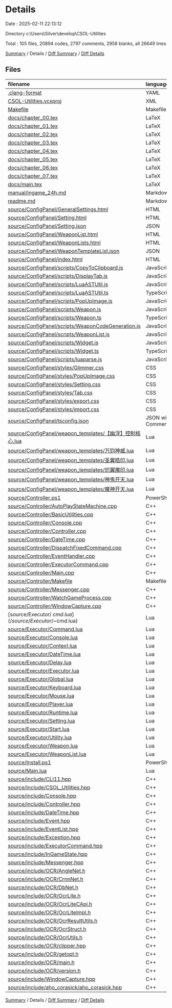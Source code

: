 # Details

Date : 2025-02-11 22:13:12

Directory c:\\Users\\Silver\\develop\\CSOL-Utilities

Total : 105 files,  20894 codes, 2797 comments, 2958 blanks, all 26649 lines

[Summary](results.md) / Details / [Diff Summary](diff.md) / [Diff Details](diff-details.md)

## Files
| filename | language | code | comment | blank | total |
| :--- | :--- | ---: | ---: | ---: | ---: |
| [.clang-format](/.clang-format) | YAML | 50 | 0 | 1 | 51 |
| [CSOL-Utilities.vcxproj](/CSOL-Utilities.vcxproj) | XML | 367 | 0 | 0 | 367 |
| [Makefile](/Makefile) | Makefile | 53 | 3 | 6 | 62 |
| [docs/chapter\_00.tex](/docs/chapter_00.tex) | LaTeX | 245 | 0 | 76 | 321 |
| [docs/chapter\_01.tex](/docs/chapter_01.tex) | LaTeX | 9 | 0 | 3 | 12 |
| [docs/chapter\_02.tex](/docs/chapter_02.tex) | LaTeX | 345 | 0 | 90 | 435 |
| [docs/chapter\_03.tex](/docs/chapter_03.tex) | LaTeX | 32 | 0 | 8 | 40 |
| [docs/chapter\_04.tex](/docs/chapter_04.tex) | LaTeX | 33 | 0 | 9 | 42 |
| [docs/chapter\_05.tex](/docs/chapter_05.tex) | LaTeX | 33 | 127 | 56 | 216 |
| [docs/chapter\_06.tex](/docs/chapter_06.tex) | LaTeX | 199 | 0 | 48 | 247 |
| [docs/chapter\_07.tex](/docs/chapter_07.tex) | LaTeX | 127 | 0 | 18 | 145 |
| [docs/main.tex](/docs/main.tex) | LaTeX | 39 | 0 | 2 | 41 |
| [manual/ingame\_24h.md](/manual/ingame_24h.md) | Markdown | 2 | 0 | 1 | 3 |
| [readme.md](/readme.md) | Markdown | 47 | 0 | 35 | 82 |
| [source/ConfigPanel/GeneralSettings.html](/source/ConfigPanel/GeneralSettings.html) | HTML | 256 | 1 | 7 | 264 |
| [source/ConfigPanel/Setting.html](/source/ConfigPanel/Setting.html) | HTML | 66 | 0 | 2 | 68 |
| [source/ConfigPanel/Setting.json](/source/ConfigPanel/Setting.json) | JSON | 553 | 0 | 0 | 553 |
| [source/ConfigPanel/WeaponList.html](/source/ConfigPanel/WeaponList.html) | HTML | 291 | 0 | 37 | 328 |
| [source/ConfigPanel/WeaponLists.html](/source/ConfigPanel/WeaponLists.html) | HTML | 121 | 0 | 10 | 131 |
| [source/ConfigPanel/WeaponTemplateList.json](/source/ConfigPanel/WeaponTemplateList.json) | JSON | 34 | 0 | 0 | 34 |
| [source/ConfigPanel/index.html](/source/ConfigPanel/index.html) | HTML | 24 | 0 | 1 | 25 |
| [source/ConfigPanel/scripts/CopyToClipboard.js](/source/ConfigPanel/scripts/CopyToClipboard.js) | JavaScript | 12 | 0 | 0 | 12 |
| [source/ConfigPanel/scripts/DisplayTab.js](/source/ConfigPanel/scripts/DisplayTab.js) | JavaScript | 17 | 0 | 1 | 18 |
| [source/ConfigPanel/scripts/LuaASTUtil.js](/source/ConfigPanel/scripts/LuaASTUtil.js) | JavaScript | 386 | 1 | 1 | 388 |
| [source/ConfigPanel/scripts/LuaASTUtil.ts](/source/ConfigPanel/scripts/LuaASTUtil.ts) | TypeScript | 384 | 1 | 32 | 417 |
| [source/ConfigPanel/scripts/PopUpImage.js](/source/ConfigPanel/scripts/PopUpImage.js) | JavaScript | 13 | 0 | 1 | 14 |
| [source/ConfigPanel/scripts/Weapon.js](/source/ConfigPanel/scripts/Weapon.js) | JavaScript | 625 | 16 | 1 | 642 |
| [source/ConfigPanel/scripts/Weapon.ts](/source/ConfigPanel/scripts/Weapon.ts) | TypeScript | 606 | 16 | 13 | 635 |
| [source/ConfigPanel/scripts/WeaponCodeGeneration.js](/source/ConfigPanel/scripts/WeaponCodeGeneration.js) | JavaScript | 221 | 0 | 8 | 229 |
| [source/ConfigPanel/scripts/WeaponList.js](/source/ConfigPanel/scripts/WeaponList.js) | JavaScript | 0 | 0 | 1 | 1 |
| [source/ConfigPanel/scripts/Widget.js](/source/ConfigPanel/scripts/Widget.js) | JavaScript | 418 | 28 | 1 | 447 |
| [source/ConfigPanel/scripts/Widget.ts](/source/ConfigPanel/scripts/Widget.ts) | TypeScript | 470 | 28 | 18 | 516 |
| [source/ConfigPanel/scripts/luaparse.js](/source/ConfigPanel/scripts/luaparse.js) | JavaScript | 1,901 | 442 | 406 | 2,749 |
| [source/ConfigPanel/styles/Glimmer.css](/source/ConfigPanel/styles/Glimmer.css) | CSS | 9 | 0 | 1 | 10 |
| [source/ConfigPanel/styles/PopUpImage.css](/source/ConfigPanel/styles/PopUpImage.css) | CSS | 11 | 0 | 1 | 12 |
| [source/ConfigPanel/styles/Setting.css](/source/ConfigPanel/styles/Setting.css) | CSS | 6 | 0 | 0 | 6 |
| [source/ConfigPanel/styles/Tab.css](/source/ConfigPanel/styles/Tab.css) | CSS | 26 | 0 | 1 | 27 |
| [source/ConfigPanel/styles/export.css](/source/ConfigPanel/styles/export.css) | CSS | 16 | 0 | 1 | 17 |
| [source/ConfigPanel/styles/import.css](/source/ConfigPanel/styles/import.css) | CSS | 16 | 0 | 1 | 17 |
| [source/ConfigPanel/tsconfig.json](/source/ConfigPanel/tsconfig.json) | JSON with Comments | 11 | 0 | 0 | 11 |
| [source/ConfigPanel/weapon\_templates/【幽浮】控制核心.lua](/source/ConfigPanel/weapon_templates/%E3%80%90%E5%B9%BD%E6%B5%AE%E3%80%91%E6%8E%A7%E5%88%B6%E6%A0%B8%E5%BF%83.lua) | Lua | 18 | 2 | 0 | 20 |
| [source/ConfigPanel/weapon\_templates/万钧神威.lua](/source/ConfigPanel/weapon_templates/%E4%B8%87%E9%92%A7%E7%A5%9E%E5%A8%81.lua) | Lua | 38 | 3 | 0 | 41 |
| [source/ConfigPanel/weapon\_templates/圣翼皓印.lua](/source/ConfigPanel/weapon_templates/%E5%9C%A3%E7%BF%BC%E7%9A%93%E5%8D%B0.lua) | Lua | 30 | 5 | 0 | 35 |
| [source/ConfigPanel/weapon\_templates/炽翼魔印.lua](/source/ConfigPanel/weapon_templates/%E7%82%BD%E7%BF%BC%E9%AD%94%E5%8D%B0.lua) | Lua | 30 | 5 | 0 | 35 |
| [source/ConfigPanel/weapon\_templates/神鬼开天.lua](/source/ConfigPanel/weapon_templates/%E7%A5%9E%E9%AC%BC%E5%BC%80%E5%A4%A9.lua) | Lua | 29 | 3 | 0 | 32 |
| [source/ConfigPanel/weapon\_templates/魔神开天.lua](/source/ConfigPanel/weapon_templates/%E9%AD%94%E7%A5%9E%E5%BC%80%E5%A4%A9.lua) | Lua | 29 | 3 | 0 | 32 |
| [source/Controller.ps1](/source/Controller.ps1) | PowerShell | 22 | 3 | 5 | 30 |
| [source/Controller/AutoPlayStateMachine.cpp](/source/Controller/AutoPlayStateMachine.cpp) | C++ | 392 | 39 | 7 | 438 |
| [source/Controller/BasicUtilities.cpp](/source/Controller/BasicUtilities.cpp) | C++ | 81 | 9 | 7 | 97 |
| [source/Controller/Console.cpp](/source/Controller/Console.cpp) | C++ | 92 | 4 | 6 | 102 |
| [source/Controller/Controller.cpp](/source/Controller/Controller.cpp) | C++ | 102 | 5 | 9 | 116 |
| [source/Controller/DateTime.cpp](/source/Controller/DateTime.cpp) | C++ | 97 | 28 | 6 | 131 |
| [source/Controller/DispatchFixedCommand.cpp](/source/Controller/DispatchFixedCommand.cpp) | C++ | 27 | 0 | 3 | 30 |
| [source/Controller/EventHandler.cpp](/source/Controller/EventHandler.cpp) | C++ | 160 | 2 | 3 | 165 |
| [source/Controller/ExecutorCommand.cpp](/source/Controller/ExecutorCommand.cpp) | C++ | 20 | 0 | 3 | 23 |
| [source/Controller/Main.cpp](/source/Controller/Main.cpp) | C++ | 92 | 0 | 5 | 97 |
| [source/Controller/Makefile](/source/Controller/Makefile) | Makefile | 11 | 0 | 0 | 11 |
| [source/Controller/Messenger.cpp](/source/Controller/Messenger.cpp) | C++ | 73 | 0 | 4 | 77 |
| [source/Controller/WatchGameProcess.cpp](/source/Controller/WatchGameProcess.cpp) | C++ | 153 | 3 | 3 | 159 |
| [source/Controller/WindowCapture.cpp](/source/Controller/WindowCapture.cpp) | C++ | 164 | 10 | 23 | 197 |
| [source/Executor/$~cmd.lua](/source/Executor/$~cmd.lua) | Lua | 4 | 0 | 1 | 5 |
| [source/Executor/Command.lua](/source/Executor/Command.lua) | Lua | 17 | 0 | 1 | 18 |
| [source/Executor/Console.lua](/source/Executor/Console.lua) | Lua | 20 | 17 | 6 | 43 |
| [source/Executor/Context.lua](/source/Executor/Context.lua) | Lua | 17 | 6 | 3 | 26 |
| [source/Executor/DateTime.lua](/source/Executor/DateTime.lua) | Lua | 62 | 15 | 4 | 81 |
| [source/Executor/Delay.lua](/source/Executor/Delay.lua) | Lua | 14 | 0 | 0 | 14 |
| [source/Executor/Executor.lua](/source/Executor/Executor.lua) | Lua | 150 | 15 | 12 | 177 |
| [source/Executor/Global.lua](/source/Executor/Global.lua) | Lua | 19 | 1 | 1 | 21 |
| [source/Executor/Keyboard.lua](/source/Executor/Keyboard.lua) | Lua | 174 | 37 | 14 | 225 |
| [source/Executor/Mouse.lua](/source/Executor/Mouse.lua) | Lua | 128 | 66 | 20 | 214 |
| [source/Executor/Player.lua](/source/Executor/Player.lua) | Lua | 167 | 41 | 20 | 228 |
| [source/Executor/Runtime.lua](/source/Executor/Runtime.lua) | Lua | 95 | 33 | 10 | 138 |
| [source/Executor/Setting.lua](/source/Executor/Setting.lua) | Lua | 67 | 40 | 0 | 107 |
| [source/Executor/Start.lua](/source/Executor/Start.lua) | Lua | 81 | 7 | 3 | 91 |
| [source/Executor/Utility.lua](/source/Executor/Utility.lua) | Lua | 32 | 10 | 4 | 46 |
| [source/Executor/Weapon.lua](/source/Executor/Weapon.lua) | Lua | 84 | 46 | 24 | 154 |
| [source/Executor/WeaponList.lua](/source/Executor/WeaponList.lua) | Lua | 221 | 27 | 10 | 258 |
| [source/Install.ps1](/source/Install.ps1) | PowerShell | 5 | 1 | 0 | 6 |
| [source/Main.lua](/source/Main.lua) | Lua | 9 | 3 | 0 | 12 |
| [source/include/CLI11.hpp](/source/include/CLI11.hpp) | C++ | 7,954 | 1,524 | 1,521 | 10,999 |
| [source/include/CSOL\_Utilities.hpp](/source/include/CSOL_Utilities.hpp) | C++ | 108 | 2 | 5 | 115 |
| [source/include/Console.hpp](/source/include/Console.hpp) | C++ | 58 | 0 | 4 | 62 |
| [source/include/Controller.hpp](/source/include/Controller.hpp) | C++ | 78 | 5 | 3 | 86 |
| [source/include/DateTime.hpp](/source/include/DateTime.hpp) | C++ | 21 | 0 | 2 | 23 |
| [source/include/Event.hpp](/source/include/Event.hpp) | C++ | 44 | 1 | 1 | 46 |
| [source/include/EventList.hpp](/source/include/EventList.hpp) | C++ | 41 | 0 | 4 | 45 |
| [source/include/Exception.hpp](/source/include/Exception.hpp) | C++ | 35 | 0 | 2 | 37 |
| [source/include/ExecutorCommand.hpp](/source/include/ExecutorCommand.hpp) | C++ | 43 | 0 | 4 | 47 |
| [source/include/InGameState.hpp](/source/include/InGameState.hpp) | C++ | 99 | 9 | 4 | 112 |
| [source/include/Messenger.hpp](/source/include/Messenger.hpp) | C++ | 29 | 0 | 3 | 32 |
| [source/include/OCR/AngleNet.h](/source/include/OCR/AngleNet.h) | C++ | 28 | 0 | 15 | 43 |
| [source/include/OCR/CrnnNet.h](/source/include/OCR/CrnnNet.h) | C++ | 28 | 0 | 16 | 44 |
| [source/include/OCR/DbNet.h](/source/include/OCR/DbNet.h) | C++ | 24 | 0 | 12 | 36 |
| [source/include/OCR/OcrLite.h](/source/include/OCR/OcrLite.h) | C++ | 26 | 0 | 15 | 41 |
| [source/include/OCR/OcrLiteCApi.h](/source/include/OCR/OcrLiteCApi.h) | C++ | 77 | 3 | 13 | 93 |
| [source/include/OCR/OcrLiteImpl.h](/source/include/OCR/OcrLiteImpl.h) | C++ | 49 | 0 | 16 | 65 |
| [source/include/OCR/OcrResultUtils.h](/source/include/OCR/OcrResultUtils.h) | C++ | 23 | 0 | 13 | 36 |
| [source/include/OCR/OcrStruct.h](/source/include/OCR/OcrStruct.h) | C++ | 45 | 0 | 9 | 54 |
| [source/include/OCR/OcrUtils.h](/source/include/OCR/OcrUtils.h) | C++ | 64 | 0 | 33 | 97 |
| [source/include/OCR/clipper.hpp](/source/include/OCR/clipper.hpp) | C++ | 302 | 59 | 46 | 407 |
| [source/include/OCR/getopt.h](/source/include/OCR/getopt.h) | C++ | 25 | 13 | 7 | 45 |
| [source/include/OCR/main.h](/source/include/OCR/main.h) | C++ | 48 | 0 | 9 | 57 |
| [source/include/OCR/version.h](/source/include/OCR/version.h) | C++ | 4 | 0 | 3 | 7 |
| [source/include/WindowCapture.hpp](/source/include/WindowCapture.hpp) | C++ | 48 | 2 | 1 | 51 |
| [source/include/aho\_corasick/aho\_corasick.hpp](/source/include/aho_corasick/aho_corasick.hpp) | C++ | 493 | 27 | 82 | 602 |

[Summary](results.md) / Details / [Diff Summary](diff.md) / [Diff Details](diff-details.md)